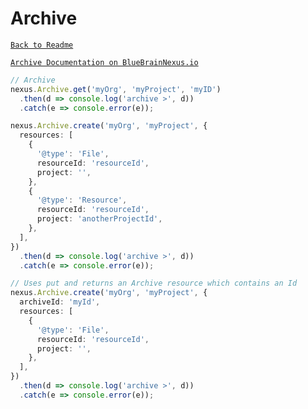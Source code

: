 # Archive

[`Back to Readme`](../../#readme)

[`Archive Documentation on BlueBrainNexus.io`](https://bluebrainnexus.io/docs/delta/api/current/kg-archives-api.html)

```typescript
// Archive
nexus.Archive.get('myOrg', 'myProject', 'myID')
  .then(d => console.log('archive >', d))
  .catch(e => console.error(e));

nexus.Archive.create('myOrg', 'myProject', {
  resources: [
    {
      '@type': 'File',
      resourceId: 'resourceId',
      project: '',
    },
    {
      '@type': 'Resource',
      resourceId: 'resourceId',
      project: 'anotherProjectId',
    },
  ],
})
  .then(d => console.log('archive >', d))
  .catch(e => console.error(e));

// Uses put and returns an Archive resource which contains an Id
nexus.Archive.create('myOrg', 'myProject', {
  archiveId: 'myId',
  resources: [
    {
      '@type': 'File',
      resourceId: 'resourceId',
      project: '',
    },
  ],
})
  .then(d => console.log('archive >', d))
  .catch(e => console.error(e));
```
